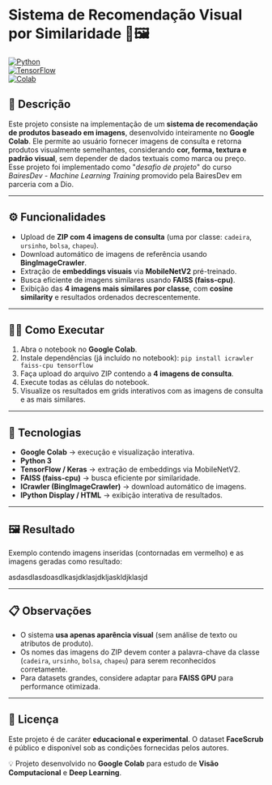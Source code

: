 # Sistema de Recomendação Visual por Similaridade 🔎🖼️ 
[![Python](https://img.shields.io/badge/Python-3.10-blue)](https://www.python.org/)  
[![TensorFlow](https://img.shields.io/badge/TensorFlow-2.x-orange)](https://www.tensorflow.org/)  
[![Colab](https://img.shields.io/badge/Run%20on-Colab-brightgreen)](https://colab.research.google.com/)
## 📝 Descrição
Este projeto consiste na implementação de um **sistema de recomendação de produtos baseado em imagens**, desenvolvido inteiramente no **Google Colab**.   Ele permite ao usuário fornecer imagens de consulta e retorna produtos visualmente semelhantes, considerando **cor, forma, textura e padrão visual**, sem depender de dados textuais como marca ou preço. Esse projeto foi implementado como "*desafio de projeto*" do curso *BairesDev - Machine Learning Training* promovido pela BairesDev em parceria com a Dio.

---
## ⚙️ Funcionalidades
- Upload de **ZIP com 4 imagens de consulta** (uma por classe: `cadeira`, `ursinho`, `bolsa`, `chapeu`).
- Download automático de imagens de referência usando **BingImageCrawler**.
- Extração de **embeddings visuais** via **MobileNetV2** pré-treinado.
- Busca eficiente de imagens similares usando **FAISS (faiss-cpu)**.
- Exibição das **4 imagens mais similares por classe**, com **cosine similarity** e resultados ordenados decrescentemente.
---

## 👨‍💻 Como Executar
1. Abra o notebook no **Google Colab**.
2. Instale dependências (já incluído no notebook):
    `pip install icrawler faiss-cpu tensorflow`
3. Faça upload do arquivo ZIP contendo a **4 imagens de consulta**.
4. Execute todas as células do notebook.
5. Visualize os resultados em grids interativos com as imagens de consulta e as mais similares.

---
## 🧰 Tecnologias

- **Google Colab** → execução e visualização interativa.
- **Python 3**
- **TensorFlow / Keras** → extração de embeddings via MobileNetV2.
- **FAISS (faiss-cpu)** → busca eficiente por similaridade.
- **ICrawler (BingImageCrawler)** → download automático de imagens.
- **IPython Display / HTML** → exibição interativa de resultados.
----
## 🖼️ Resultado

Exemplo contendo imagens inseridas (contornadas em vermelho) e as imagens geradas como resultado:

asdasdlasdoasdlkasjdklasjdkljaskldjklasjd


---
## 📋 Observações

- O sistema **usa apenas aparência visual** (sem análise de texto ou atributos de produto).
- Os nomes das imagens do ZIP devem conter a palavra-chave da classe (`cadeira`, `ursinho`, `bolsa`, `chapeu`) para serem reconhecidos corretamente.
- Para datasets grandes, considere adaptar para **FAISS GPU** para performance otimizada.
-----
## 📜 Licença

Este projeto é de caráter **educacional e experimental**. O dataset **FaceScrub** é público e disponível sob as condições fornecidas pelos autores.

💡 Projeto desenvolvido no **Google Colab** para estudo de **Visão Computacional** e **Deep Learning**.
